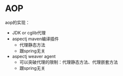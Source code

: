 # AOP
aop的实现：
- JDK or cglib代理
- aspectj maven编译插件 
  - 代理静态方法
  - 跟spring无关
- aspectj weaver agent 
  - 可以突破代理的限制：代理静态方法、代理嵌套方法
  - 跟spring无关
